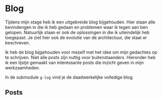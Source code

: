 # Blog

Tijdens mijn stage heb ik een uitgebreide blog bijgehouden. Hier staan alle bevindengen in die ik heb gedaan en problemen waar ik tegen aan ben gelopen. Natuurlijk staan er ook de oplossingen in die ik uiteindelijk heb toegepast. Je ziet hier ook de evolutie van de architectuur, die staat er beschreven.

Ik heb de blog bijgehouden voor mezelf met het idee om mijn gedachtes op te schrijven. Niet alle posts zijn nuttig voor buitenstaanders. Hieronder heb ik een lijstje gemaakt van interessante posts die inzicht geven in mijn werkzaamheden.

In de submodule `g-log` vind je de daadwerkelijke volledige blog.

## Posts

